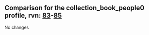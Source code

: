 ## Comparison for the collection_book_people0 profile, rvn: [83](https://github.com/PRO100KatYT/FortniteProfileRevisions/tree/main/profiles/collection_book_people0/83%20collection_book_people0.json)-[85](https://github.com/PRO100KatYT/FortniteProfileRevisions/tree/main/profiles/collection_book_people0/85%20collection_book_people0.json)

No changes
